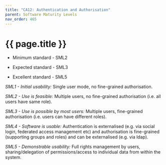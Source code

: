 ```yaml
---
title: "CA12: Authentication and Authorisation"
parent: Software Maturity Levels
nav_order: 465
---
```


# {{ page.title }}

- Minimum standard - SML2

- Expected standard - SML3

- Excellent standard - SML5

*SML1 - Initial usability:* Single user mode, no fine-grained
authorisation.

*SML2 - Use is feasible:* Multiple users, no fine-grained authorisation
(i.e. all users have same role).

*SML3 - Use is possible by most users:* Multiple users, fine-grained
authorisation (i.e. users can have different roles).

*SML4 - Software is usable:* Authentication is externalised (e.g. via
social login, federated access management etc) and authorisation is
fine-grained (supporting groups and roles) and can be externalised (e.g.
via ldap).

*SML5 - Demonstrable usability:* Full rights management by users,
sharing/delegation of permissions/access to individual data from within
the system.
